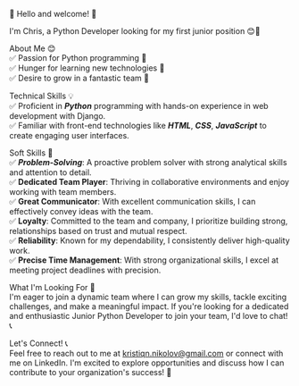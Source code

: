 👋 Hello and welcome! 👋  

I'm Chris, a Python Developer looking for my first junior position 😊🐍  

About Me 😊  
✅ Passion for Python programming 🐍  
✅ Hunger for learning new technologies 🚀  
✅ Desire to grow in a fantastic team 🤝  

Technical Skills 💡  
✅ Proficient in **_Python_** programming with hands-on experience in web development with Django.  
✅ Familiar with front-end technologies like **_HTML_**, **_CSS_**, **_JavaScript_** to create engaging user interfaces.  

Soft Skills 🌟  
✅ **_Problem-Solving_**: A proactive problem solver with strong analytical skills and attention to detail.  
✅ **Dedicated Team Player**: Thriving in collaborative environments and enjoy working with team members.  
✅ **Great Communicator**: With excellent communication skills, I can effectively convey ideas with the team.  
✅ **Loyalty**: Committed to the team and company, I prioritize building strong, relationships based on trust and mutual respect.  
✅ **Reliability**: Known for my dependability, I consistently deliver high-quality work.  
✅ **Precise Time Management**: With strong organizational skills, I excel at meeting project deadlines with precision.  

What I'm Looking For 🎯  
I'm eager to join a dynamic team where I can grow my skills, tackle exciting challenges, and make a meaningful impact. If you're looking for a dedicated and enthusiastic Junior Python Developer to join your team, I'd love to chat! 📞  

Let's Connect! 📞  
Feel free to reach out to me at kristiqn.nikolov@gmail.com or connect with me on LinkedIn. I'm excited to explore opportunities and discuss how I can contribute to your organization's success! 🌟
